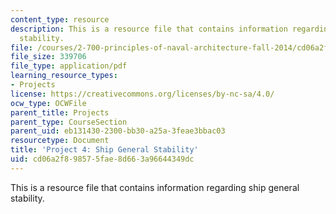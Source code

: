 ```yaml
---
content_type: resource
description: This is a resource file that contains information regarding ship general
  stability.
file: /courses/2-700-principles-of-naval-architecture-fall-2014/cd06a2f898575fae8d663a96644349dc_MIT2_700F14_project_4.pdf
file_size: 339706
file_type: application/pdf
learning_resource_types:
- Projects
license: https://creativecommons.org/licenses/by-nc-sa/4.0/
ocw_type: OCWFile
parent_title: Projects
parent_type: CourseSection
parent_uid: eb131430-2300-bb30-a25a-3feae3bbac03
resourcetype: Document
title: 'Project 4: Ship General Stability'
uid: cd06a2f8-9857-5fae-8d66-3a96644349dc
---
```

This is a resource file that contains information regarding ship general stability.